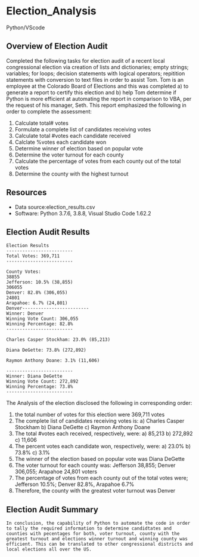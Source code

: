 # Election_Analysis
Python/VScode

## Overview of Election Audit
Completed the following tasks for election audit of a recent local congressional election via creation of lists and dictionaries; empty strings; variables; for loops; decision statements with logical operators; repitition statements with conversion to text files in order to assist Tom. Tom is an employee at the Colorado Board of Elections and this was completed a) to generate a report to certify this election and b) help Tom determine if Python is more efficient at automating the report in comparison to VBA, per the request of his manager, Seth. This report emphasized the following in order to complete the assessment:

1. Calculate total# votes
2. Formulate a complete list of candidates receiving votes
3. Calculate total #votes each candidate received
4. Calclate %votes each candidate won
5. Determine winner of election based on popular vote
6. Determine the voter turnout for each county
7. Calculate the percentage of votes from each county out of the total votes
8. Determine the county with the highest turnout

## Resources
- Data source:election_results.csv
- Software: Python 3.7.6, 3.8.8, Visual Studio Code 1.62.2

## Election Audit Results

    Election Results
    -------------------------
    Total Votes: 369,711
    -------------------------

    County Votes:
    38855
    Jefferson: 10.5% (38,855)
    306055
    Denver: 82.8% (306,055)
    24801
    Arapahoe: 6.7% (24,801)
    Denver-------------------------
    Winner: Denver
    Winning Vote Count: 306,055
    Winning Percentage: 82.8%
    -------------------------

    Charles Casper Stockham: 23.0% (85,213)

    Diana DeGette: 73.8% (272,892)

    Raymon Anthony Doane: 3.1% (11,606)

    -------------------------
    Winner: Diana DeGette
    Winning Vote Count: 272,892
    Winning Percentage: 73.8%
    -------------------------
The Analysis of the election disclosed the following in corresponding order:
  1. the total number of votes for this election were 369,711 votes
  2. The complete list  of candidates receiving votes is:
      a) Charles Casper Stockham
      b) Diana DeGette
      c) Raymon Anthony Doane
  3. The total #votes each received, respectively, were:
      a) 85,213
      b) 272,892
      c) 11,606
  4. The percent votes each candidate won, respectively, were:
      a) 23.0%
      b) 73.8%
      c) 3.1%
  5. The winner of the election based on popular vote was Diana DeGette
  6. The voter turnout for each county was: Jefferson 38,855; Denver 306,055; Arapahoe 24,801 voters
  7. The percentage of votes from each county out of the total votes were; Jefferson 10.5%; Denver 82.8%, Arapahoe 6.7%
  8. Therefore, the county with the greatest voter turnout was Denver
      
## Election Audit Summary

    In conclusion, the capability of Python to automate the code in order to tally the required information to determine candidtates and counties with pecentages for both, voter turnout, county with the greatest turnout and elections winner turnout and winning county was efficient. This can be translated to other congressional districts and local elections all over the US.
